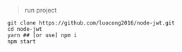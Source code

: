 > run project

```
git clone https://github.com/luocong2016/node-jwt.git
cd node-jwt
yarn ## [or use] npm i
npm start
```
